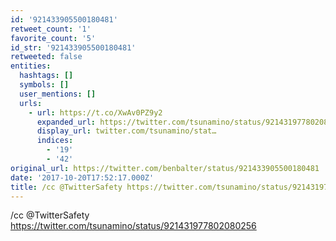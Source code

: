 ```yaml
---
id: '921433905500180481'
retweet_count: '1'
favorite_count: '5'
id_str: '921433905500180481'
retweeted: false
entities:
  hashtags: []
  symbols: []
  user_mentions: []
  urls:
    - url: https://t.co/XwAv0PZ9y2
      expanded_url: https://twitter.com/tsunamino/status/921431977802080256
      display_url: twitter.com/tsunamino/stat…
      indices:
        - '19'
        - '42'
original_url: https://twitter.com/benbalter/status/921433905500180481
date: '2017-10-20T17:52:17.000Z'
title: /cc @TwitterSafety https://twitter.com/tsunamino/status/921431977802080256
---
```


/cc @TwitterSafety https://twitter.com/tsunamino/status/921431977802080256